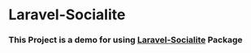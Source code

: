 # Laravel-Socialite
### This Project is a demo for using [Laravel-Socialite](https://laravel.com/docs/8.x/socialite#authentication-and-storage) Package

